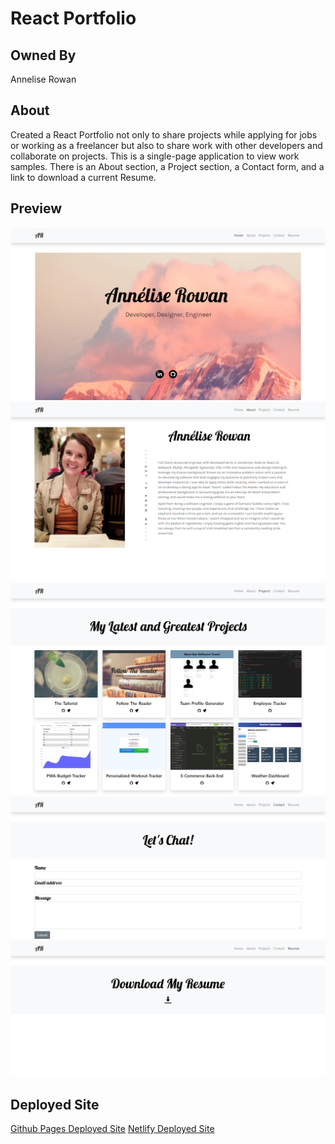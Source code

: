# React Portfolio

## Owned By

Annelise Rowan

## About

Created a React Portfolio not only to share projects while applying for jobs or working as a freelancer but also to share work with other developers and collaborate on projects. This is a single-page application to view work samples. There is an About section, a Project section, a Contact form, and a link to download a current Resume. 

## Preview

![Home Page](./Assets/Home.png)
![About Page](./Assets/About.png)
![Projects Page](./Assets/Projects.png)
![Contact Page](./Assets/Contact.png)
![Resume Page](./Assets/Resume.png)

## Deployed Site

[Github Pages Deployed Site](https://anneliserowan.github.io/react-portfolio/)
[Netlify Deployed Site]()
